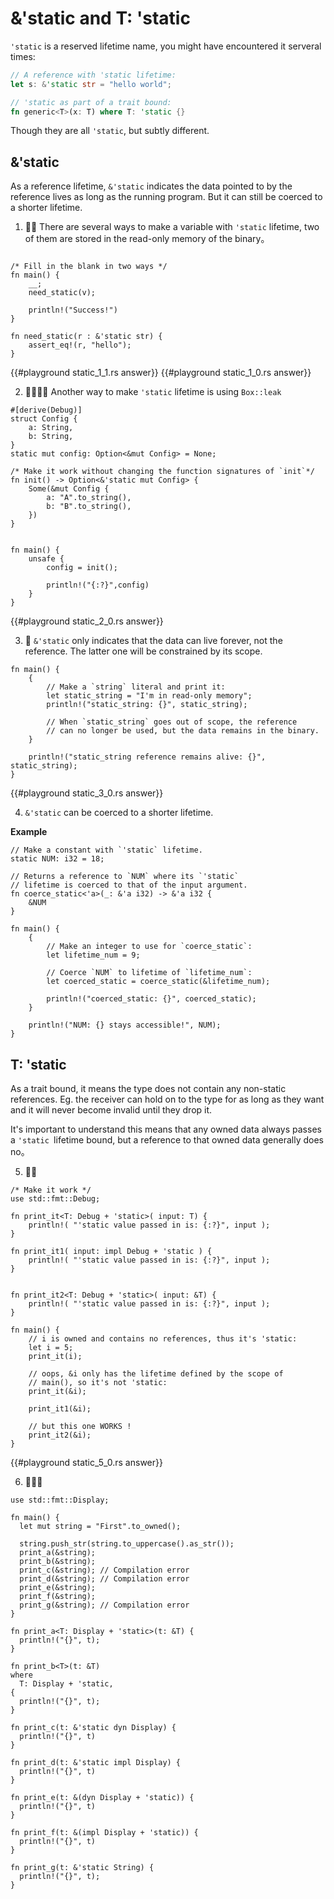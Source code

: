 # &'static and T: 'static

`'static` is a reserved lifetime name, you might have encountered it serveral times:

```rust
// A reference with 'static lifetime:
let s: &'static str = "hello world";

// 'static as part of a trait bound:
fn generic<T>(x: T) where T: 'static {}
```

Though they are all `'static`, but subtly different.

## &'static

As a reference lifetime, `&'static` indicates the data pointed to by the reference lives as long as the running program. But it can still be coerced to a shorter lifetime.

1. 🌟🌟 There are several ways to make a variable with `'static` lifetime, two of them are stored in the read-only memory of the binary。

```rust,editable

/* Fill in the blank in two ways */
fn main() {
    __;
    need_static(v);

    println!("Success!")
}

fn need_static(r : &'static str) {
    assert_eq!(r, "hello");
}
```

{{#playground static_1_1.rs answer}}
{{#playground static_1_0.rs answer}}

2.  🌟🌟🌟🌟 Another way to make `'static` lifetime is using `Box::leak`

```rust,editable
#[derive(Debug)]
struct Config {
    a: String,
    b: String,
}
static mut config: Option<&mut Config> = None;

/* Make it work without changing the function signatures of `init`*/
fn init() -> Option<&'static mut Config> {
    Some(&mut Config {
        a: "A".to_string(),
        b: "B".to_string(),
    })
}


fn main() {
    unsafe {
        config = init();

        println!("{:?}",config)
    }
}
```

{{#playground static_2_0.rs answer}}

3.  🌟 `&'static` only indicates that the data can live forever, not the reference. The latter one will be constrained by its scope.

```rust,editable
fn main() {
    {
        // Make a `string` literal and print it:
        let static_string = "I'm in read-only memory";
        println!("static_string: {}", static_string);

        // When `static_string` goes out of scope, the reference
        // can no longer be used, but the data remains in the binary.
    }

    println!("static_string reference remains alive: {}", static_string);
}
```

{{#playground static_3_0.rs answer}}

4.  `&'static` can be coerced to a shorter lifetime.

**Example**

```rust,editable
// Make a constant with `'static` lifetime.
static NUM: i32 = 18;

// Returns a reference to `NUM` where its `'static`
// lifetime is coerced to that of the input argument.
fn coerce_static<'a>(_: &'a i32) -> &'a i32 {
    &NUM
}

fn main() {
    {
        // Make an integer to use for `coerce_static`:
        let lifetime_num = 9;

        // Coerce `NUM` to lifetime of `lifetime_num`:
        let coerced_static = coerce_static(&lifetime_num);

        println!("coerced_static: {}", coerced_static);
    }

    println!("NUM: {} stays accessible!", NUM);
}
```

## T: 'static

As a trait bound, it means the type does not contain any non-static references. Eg. the receiver can hold on to the type for as long as they want and it will never become invalid until they drop it.

It's important to understand this means that any owned data always passes a `'static `lifetime bound, but a reference to that owned data generally does no。

5. 🌟🌟

```rust,editable
/* Make it work */
use std::fmt::Debug;

fn print_it<T: Debug + 'static>( input: T) {
    println!( "'static value passed in is: {:?}", input );
}

fn print_it1( input: impl Debug + 'static ) {
    println!( "'static value passed in is: {:?}", input );
}


fn print_it2<T: Debug + 'static>( input: &T) {
    println!( "'static value passed in is: {:?}", input );
}

fn main() {
    // i is owned and contains no references, thus it's 'static:
    let i = 5;
    print_it(i);

    // oops, &i only has the lifetime defined by the scope of
    // main(), so it's not 'static:
    print_it(&i);

    print_it1(&i);

    // but this one WORKS !
    print_it2(&i);
}
```

{{#playground static_5_0.rs answer}}

6. 🌟🌟🌟

```rust,editable
use std::fmt::Display;

fn main() {
  let mut string = "First".to_owned();

  string.push_str(string.to_uppercase().as_str());
  print_a(&string);
  print_b(&string);
  print_c(&string); // Compilation error
  print_d(&string); // Compilation error
  print_e(&string);
  print_f(&string);
  print_g(&string); // Compilation error
}

fn print_a<T: Display + 'static>(t: &T) {
  println!("{}", t);
}

fn print_b<T>(t: &T)
where
  T: Display + 'static,
{
  println!("{}", t);
}

fn print_c(t: &'static dyn Display) {
  println!("{}", t)
}

fn print_d(t: &'static impl Display) {
  println!("{}", t)
}

fn print_e(t: &(dyn Display + 'static)) {
  println!("{}", t)
}

fn print_f(t: &(impl Display + 'static)) {
  println!("{}", t)
}

fn print_g(t: &'static String) {
  println!("{}", t);
}
```
